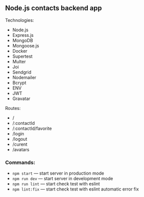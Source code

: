 ## Node.js contacts backend app

Technologies:
- Node.js
- Express.js
- MongoDB
- Mongoose.js
- Docker
- Supertest
- Multer
- Joi
- Sendgrid
- Nodemailer
- Bcrypt
- ENV
- JWT
- Gravatar

Routes:
- /
- /:contactId
- /:contactId/favorite
- /login
- /logout
- /curent
- /avatars

### Commands:

- `npm start` &mdash; start server in production mode
- `npm run dev` &mdash; start server in development mode
- `npm run lint` &mdash; start check test with eslint
- `npm lint:fix` &mdash; start check test with eslint automatic error fix
